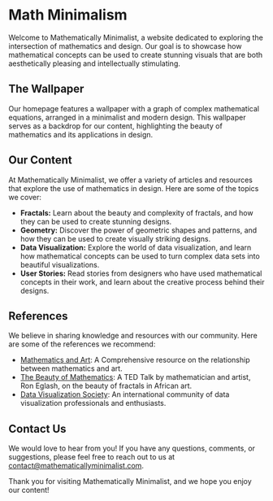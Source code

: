 <!--font:Cormorant Garamond-->

# Math Minimalism

Welcome to Mathematically Minimalist, a website dedicated to exploring the intersection of mathematics and design. Our goal is to showcase how mathematical concepts can be used to create stunning visuals that are both aesthetically pleasing and intellectually stimulating.

## The Wallpaper

Our homepage features a wallpaper with a graph of complex mathematical equations, arranged in a minimalist and modern design. This wallpaper serves as a backdrop for our content, highlighting the beauty of mathematics and its applications in design.

## Our Content

At Mathematically Minimalist, we offer a variety of articles and resources that explore the use of mathematics in design. Here are some of the topics we cover:

-   **Fractals:** Learn about the beauty and complexity of fractals, and how they can be used to create stunning designs.
-   **Geometry:** Discover the power of geometric shapes and patterns, and how they can be used to create visually striking designs.
-   **Data Visualization:** Explore the world of data visualization, and learn how mathematical concepts can be used to turn complex data sets into beautiful visualizations.
-   **User Stories:** Read stories from designers who have used mathematical concepts in their work, and learn about the creative process behind their designs.

## References

We believe in sharing knowledge and resources with our community. Here are some of the references we recommend:

-   [Mathematics and Art](#): A Com<wbr>pre<wbr>hen<wbr>sive resource on the relationship between mathematics and art.
-   [The Beauty of Mathematics](#): A TED Talk by mathematician and artist, Ron Eglash, on the beauty of fractals in African art.
-   [Data Visualization Society](#): An international community of data visualization professionals and enthusiasts.

## Contact Us

We would love to hear from you! If you have any questions, comments, or suggestions, please feel free to reach out to us at [contact@mathematicallyminimalist.com](mailto:contact@mathematicallyminimalist.com).

Thank you for visiting Mathematically Minimalist, and we hope you enjoy our content!

<!--

Write me content for website with wallpaper which alt text is:

"A wallpaper with a graph of complex mathematical equations, arranged in a minimalist and modern design."

The name/title of the page should not be 1:1 copy of the alt text but rather a real content of the website which is using this wallpaper.

- Use markdown format
- Start with heading
- Heading should be short and concise
- The content should look like a real website
- The website should not be about the wallpaper, wallpaper is just a related background
- Heading should be contain work "wallpaper" or "background"
- Include real sections like references, contact, user stories, etc. use things relevant to the page purpose.
- Feel free to use structure like headings, bullets, numbering, blockquotes, paragraphs, horizontal lines, etc.
- You can use formatting like bold or _italic_
- You can include UTF-8 emojis
- Links should be only #hash anchors (and you can refer to the document itself)
- Do not include images


---


# Mathematically Minimalist: A Modern Approach to Design

Welcome to Mathematically Minimalist, a website dedicated to exploring the intersection of mathematics and design. Our goal is to showcase how mathematical concepts can be used to create stunning visuals that are both aesthetically pleasing and intellectually stimulating.

## The Wallpaper

Our homepage features a wallpaper with a graph of complex mathematical equations, arranged in a minimalist and modern design. This wallpaper serves as a backdrop for our content, highlighting the beauty of mathematics and its applications in design.

## Our Content

At Mathematically Minimalist, we offer a variety of articles and resources that explore the use of mathematics in design. Here are some of the topics we cover:

- **Fractals:** Learn about the beauty and complexity of fractals, and how they can be used to create stunning designs.
- **Geometry:** Discover the power of geometric shapes and patterns, and how they can be used to create visually striking designs.
- **Data Visualization:** Explore the world of data visualization, and learn how mathematical concepts can be used to turn complex data sets into beautiful visualizations.
- **User Stories:** Read stories from designers who have used mathematical concepts in their work, and learn about the creative process behind their designs.

## References

We believe in sharing knowledge and resources with our community. Here are some of the references we recommend:

- [Mathematics and Art](#): A Com<wbr>pre<wbr>hen<wbr>sive resource on the relationship between mathematics and art.
- [The Beauty of Mathematics](#): A TED Talk by mathematician and artist, Ron Eglash, on the beauty of fractals in African art.
- [Data Visualization Society](#): An international community of data visualization professionals and enthusiasts.

## Contact Us

We would love to hear from you! If you have any questions, comments, or suggestions, please feel free to reach out to us at [contact@mathematicallyminimalist.com](mailto:contact@mathematicallyminimalist.com).

Thank you for visiting Mathematically Minimalist, and we hope you enjoy our content!

-->
